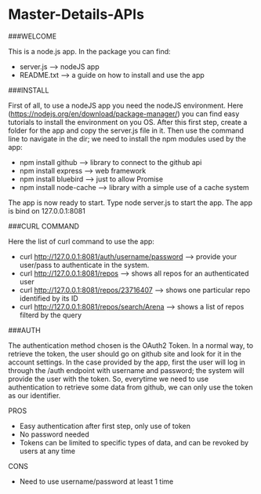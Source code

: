 # Master-Details-APIs

###WELCOME

This is a node.js app.
In the package you can find:
* server.js --> nodeJS app
* README.txt --> a guide on how to install and use the app


###INSTALL 

First of all, to use a nodeJS app you need the nodeJS environment. 
Here (https://nodejs.org/en/download/package-manager/) you can find easy tutorials to install the environment on you OS.
After this first step, create a folder for the app and copy the server.js file in it. 
Then use the command line to navigate in the dir; we need to install the npm modules used by the app:
* npm install github --> library to connect to the github api
* npm install express --> web framework
* npm install bluebird --> just to allow Promise
* npm install node-cache --> library with a simple use of a cache system

The app is now ready to start. Type node server.js to start the app. The app is bind on 127.0.0.1:8081


###CURL COMMAND 

Here the list of curl command to use the app:
* curl http://127.0.0.1:8081/auth/username/password --> provide your user/pass to authenticate in the system.
* curl http://127.0.0.1:8081/repos --> shows all repos for an authenticated user
* curl http://127.0.0.1:8081/repos/23716407 --> shows one particular repo identified by its ID
* curl http://127.0.0.1:8081/repos/search/Arena --> shows a list of repos filterd by the query


###AUTH

The authentication method chosen is the OAuth2 Token.
In a normal way, to retrieve the token, the user should go on github site and look for it in the account settings.
In the case provided by the app, first the user will log in through the /auth endpoint with username and password; the system will provide the user with the token.
So, everytime we need to use authentication to retrieve some data from github, we can only use the token as our identifier.

PROS
* Easy authentication after first step, only use of token
* No password needed
* Tokens can be limited to specific types of data, and can be revoked by users at any time

CONS
* Need to use username/password at least 1 time
